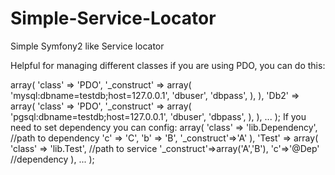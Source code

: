 Simple-Service-Locator
======================

Simple Symfony2 like Service locator

Helpful for managing different classes
if you are using PDO, you can do this:

<?
$config = array(
...
    'Db1' => array(
        'class' => 'PDO',
        '_construct' => array(
            'mysql:dbname=testdb;host=127.0.0.1',
            'dbuser',
            'dbpass',
        ),
    ),
    'Db2' => array(
        'class' => 'PDO',
        '_construct' => array(
            'pgsql:dbname=testdb;host=127.0.0.1',
            'dbuser',
            'dbpass',
        ),
    ),
...
);

If you need to set dependency you can config:

<?
$config = array(
...
    'Dep' => array(
        'class' => 'lib.Dependency', //path to dependency
        'c' => 'C',
        'b' => 'B',
        '_construct'=>'A'
    ),
    'Test' => array(
        'class' => 'lib.Test', //path to service
        '_construct'=>array('A','B'),
        'c'=>'@Dep' //dependency
    ),
...
);